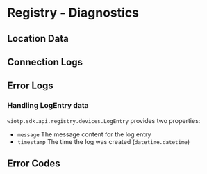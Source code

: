 # Registry - Diagnostics


## Location Data


## Connection Logs


## Error Logs


### Handling LogEntry data

`wiotp.sdk.api.registry.devices.LogEntry` provides two properties:

- `message` The message content for the log entry
- `timestamp` The time the log was created (`datetime.datetime`)


## Error Codes
